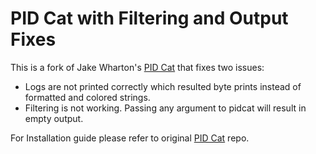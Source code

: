 PID Cat with Filtering and Output Fixes 
=======

This is a fork of Jake Wharton's [PID Cat][1] that fixes two issues:
* Logs are not printed correctly which resulted byte prints instead of formatted and colored strings.
* Filtering is not working. Passing any argument to pidcat will result in empty output.

For Installation guide please refer to original [PID Cat][1] repo.

 [1]: https://github.com/JakeWharton/pidcat/
